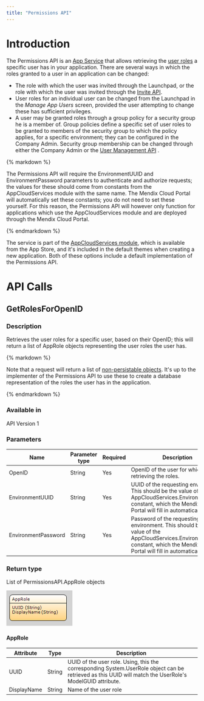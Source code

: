 ```yaml
---
title: "Permissions API"
---
```



# Introduction

The Permissions API is an [App Service](/refguide6/Consumed+App+Services) that allows retrieving the [user roles](/refguide6/User+Roles) a specific user has in your application. There are several ways in which the roles granted to a user in an application can be changed:

*   The role with which the user was invited through the Launchpad, or the role with which the user was invited through the [Invite API](Invite+API).
*   User roles for an individual user can be changed from the Launchpad in the _Manage App Users_ screen, provided the user attempting to change these has sufficient privileges.
*   A user may be granted roles through a group policy for a security group he is a member of. Group policies define a specific set of user roles to be granted to members of the security group to which the policy applies, for a specific environment; they can be configured in the Company Admin. Security group membership can be changed through either the Company Admin or the [User Management API](User+Management+API) .

<div class="alert alert-info">{% markdown %}

The Permissions API will require the EnvironmentUUID and EnvironmentPassword parameters to authenticate and authorize requests; the values for these should come from constants from the AppCloudServices module with the same name. The Mendix Cloud Portal will automatically set these constants; you do not need to set these yourself. For this reason, the Permissions API will however only function for applications which use the AppCloudServices module and are deployed through the Mendix Cloud Portal.

{% endmarkdown %}</div>

The service is part of the [AppCloudServices module](https://appstore.home.mendix.com/link/app/934/Mendix/AppCloudServices), which is available from the App Store, and it's included in the default themes when creating a new application. Both of these options include a default implementation of the Permissions API.

# API Calls

## GetRolesForOpenID

### Description

Retrieves the user roles for a specific user, based on their OpenID; this will return a list of AppRole objects representing the user roles the user has. 

<div class="alert alert-info">{% markdown %}

Note that a request will return a list of [non-persistable objects](/refguide6/Persistability). It's up to the implementer of the Permissions API to use these to create a database representation of the roles the user has in the application.

{% endmarkdown %}</div>

### Available in

API Version 1

### Parameters

| Name | Parameter type | Required | Description |
| --- | --- | --- | --- |
| OpenID | String | Yes | OpenID of the user for which you are retrieving the roles. |
| EnvironmentUUID | String | Yes | UUID of the requesting environment. This should be the value of the AppCloudServices.EnvironmentUUID constant, which the Mendix Cloud Portal will fill in automatically. |
| EnvironmentPassword | String | Yes | Password of the requesting environment. This should be the value of the AppCloudServices.EnvironmentUUID constant, which the Mendix Cloud Portal will fill in automatically. |

### Return type

List of PermissionsAPI.AppRole objects

![](attachments/18449570/18582265.png)

#### AppRole

| Attribute | Type | Description |
| --- | --- | --- |
| UUID | String | UUID of the user role. Using, this the corresponding System.UserRole object can be retrieved as this UUID will match the UserRole's ModelGUID attribute. |
| DisplayName | String | Name of the user role |

